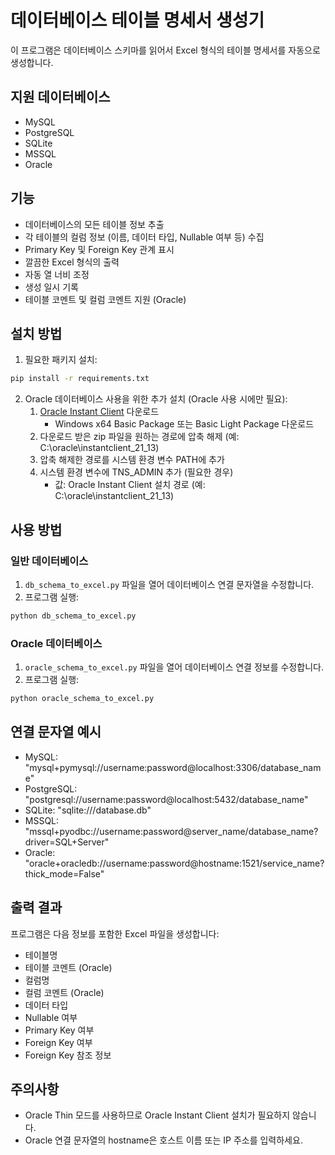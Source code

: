 # 데이터베이스 테이블 명세서 생성기

이 프로그램은 데이터베이스 스키마를 읽어서 Excel 형식의 테이블 명세서를 자동으로 생성합니다.

## 지원 데이터베이스

- MySQL
- PostgreSQL
- SQLite
- MSSQL
- Oracle

## 기능

- 데이터베이스의 모든 테이블 정보 추출
- 각 테이블의 컬럼 정보 (이름, 데이터 타입, Nullable 여부 등) 수집
- Primary Key 및 Foreign Key 관계 표시
- 깔끔한 Excel 형식의 출력
- 자동 열 너비 조정
- 생성 일시 기록
- 테이블 코멘트 및 컬럼 코멘트 지원 (Oracle)

## 설치 방법

1. 필요한 패키지 설치:
```bash
pip install -r requirements.txt
```

2. Oracle 데이터베이스 사용을 위한 추가 설치 (Oracle 사용 시에만 필요):
   1. [Oracle Instant Client](https://www.oracle.com/database/technologies/instant-client/downloads.html) 다운로드
      - Windows x64 Basic Package 또는 Basic Light Package 다운로드
   2. 다운로드 받은 zip 파일을 원하는 경로에 압축 해제 (예: C:\oracle\instantclient_21_13)
   3. 압축 해제한 경로를 시스템 환경 변수 PATH에 추가
   4. 시스템 환경 변수에 TNS_ADMIN 추가 (필요한 경우)
      - 값: Oracle Instant Client 설치 경로 (예: C:\oracle\instantclient_21_13)

## 사용 방법

### 일반 데이터베이스
1. `db_schema_to_excel.py` 파일을 열어 데이터베이스 연결 문자열을 수정합니다.
2. 프로그램 실행:
```bash
python db_schema_to_excel.py
```

### Oracle 데이터베이스
1. `oracle_schema_to_excel.py` 파일을 열어 데이터베이스 연결 정보를 수정합니다.
2. 프로그램 실행:
```bash
python oracle_schema_to_excel.py
```

## 연결 문자열 예시

- MySQL: "mysql+pymysql://username:password@localhost:3306/database_name"
- PostgreSQL: "postgresql://username:password@localhost:5432/database_name"
- SQLite: "sqlite:///database.db"
- MSSQL: "mssql+pyodbc://username:password@server_name/database_name?driver=SQL+Server"
- Oracle: "oracle+oracledb://username:password@hostname:1521/service_name?thick_mode=False"

## 출력 결과

프로그램은 다음 정보를 포함한 Excel 파일을 생성합니다:

- 테이블명
- 테이블 코멘트 (Oracle)
- 컬럼명
- 컬럼 코멘트 (Oracle)
- 데이터 타입
- Nullable 여부
- Primary Key 여부
- Foreign Key 여부
- Foreign Key 참조 정보

## 주의사항

- Oracle Thin 모드를 사용하므로 Oracle Instant Client 설치가 필요하지 않습니다.
- Oracle 연결 문자열의 hostname은 호스트 이름 또는 IP 주소를 입력하세요.
